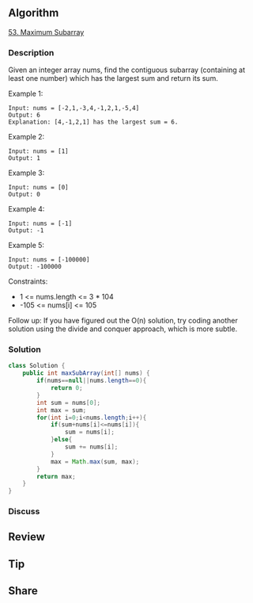 ## Algorithm

[53. Maximum Subarray](https://leetcode.com/problems/maximum-subarray/)

### Description

Given an integer array nums, find the contiguous subarray (containing at least one number) which has the largest sum and return its sum.


Example 1:

```
Input: nums = [-2,1,-3,4,-1,2,1,-5,4]
Output: 6
Explanation: [4,-1,2,1] has the largest sum = 6.
```


Example 2:

```
Input: nums = [1]
Output: 1
```


Example 3:

```
Input: nums = [0]
Output: 0
```

Example 4:

```
Input: nums = [-1]
Output: -1
```

Example 5:

```
Input: nums = [-100000]
Output: -100000
```

Constraints:

- 1 <= nums.length <= 3 * 104
- -105 <= nums[i] <= 105


Follow up: If you have figured out the O(n) solution, try coding another solution using the divide and conquer approach, which is more subtle.

### Solution

```java
class Solution {
    public int maxSubArray(int[] nums) {
        if(nums==null||nums.length==0){
            return 0;
        }
        int sum = nums[0];
        int max = sum;
        for(int i=0;i<nums.length;i++){
            if(sum+nums[i]<=nums[i]){
                sum = nums[i];
            }else{
                sum += nums[i];
            }
            max = Math.max(sum, max);
        }
        return max;
    }
}
```

### Discuss

## Review


## Tip


## Share
